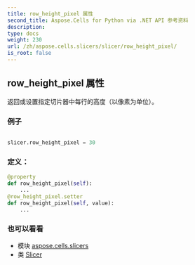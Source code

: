 ```yaml
---
title: row_height_pixel 属性
second_title: Aspose.Cells for Python via .NET API 参考资料
description:
type: docs
weight: 230
url: /zh/aspose.cells.slicers/slicer/row_height_pixel/
is_root: false
---
```

## row_height_pixel 属性

返回或设置指定切片器中每行的高度（以像素为单位）。

### 例子

```python

slicer.row_height_pixel = 30

```
### 定义：
```python
@property
def row_height_pixel(self):
    ...
@row_height_pixel.setter
def row_height_pixel(self, value):
    ...
```

### 也可以看看
* 模块 [aspose.cells.slicers](../../)
* 类 [Slicer](/cells/python-net/zh/aspose.cells.slicers/slicer)
